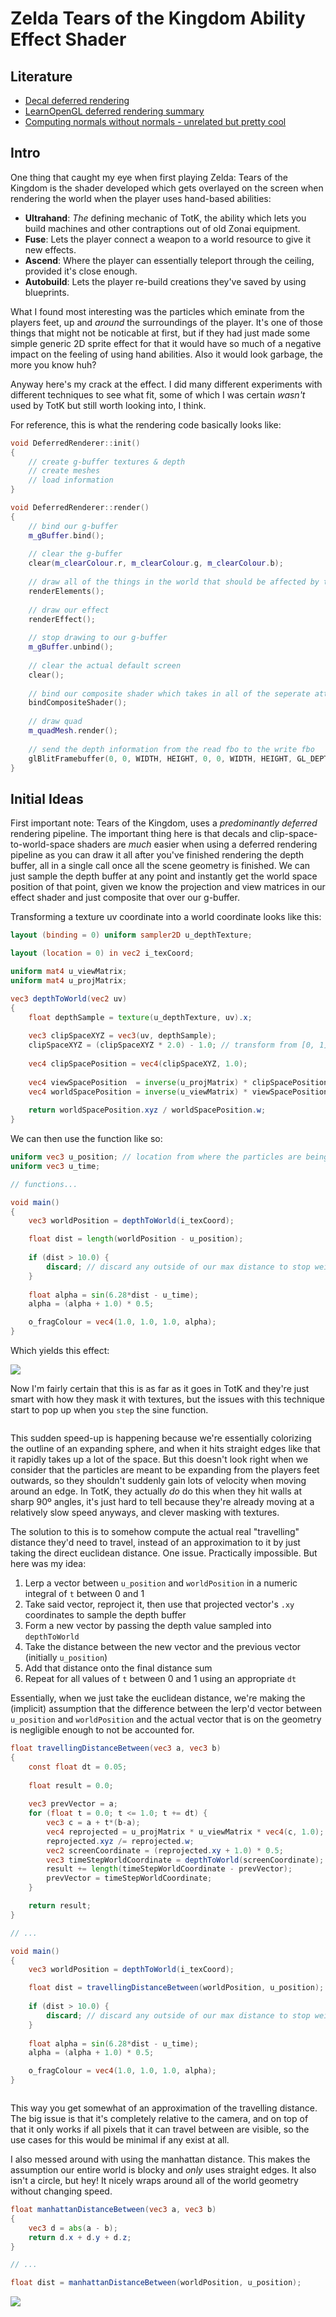 # Zelda Tears of the Kingdom Ability Effect Shader

## Literature
 * [Decal deferred rendering](https://mtnphil.wordpress.com/2014/05/24/decals-deferred-rendering/)
 * [LearnOpenGL deferred rendering summary](https://learnopengl.com/Advanced-Lighting/Deferred-Shading)
 * [Computing normals without normals - unrelated but pretty cool](https://c0de517e.blogspot.com/2008/10/normals-without-normals.html)

## Intro
One thing that caught my eye when first playing Zelda: Tears of the Kingdom is the shader developed which gets overlayed on the screen when rendering the world when the player uses hand-based abilities:  

 * **Ultrahand**: *The* defining mechanic of TotK, the ability which lets you build machines and other contraptions out of old Zonai equipment.
 * **Fuse**: Lets the player connect a weapon to a world resource to give it new effects.
 * **Ascend**: Where the player can essentially teleport through the ceiling, provided it's close enough.
 * **Autobuild**: Lets the player re-build creations they've saved by using blueprints.

What I found most interesting was the particles which eminate from the players feet, up and *around* the surroundings of the player. It's one of those things that might not be noticable at first, but if they had just made some simple generic 2D sprite effect for that it would have so much of a negative impact on the feeling of using hand abilities. Also it would look garbage, the more you know huh?  

Anyway here's my crack at the effect. I did many different experiments with different techniques to see what fit, some of which I was certain *wasn't* used by TotK but still worth looking into, I think.  

For reference, this is what the rendering code basically looks like:

``` c++
void DeferredRenderer::init()
{
	// create g-buffer textures & depth
	// create meshes
	// load information
}

void DeferredRenderer::render()
{
    // bind our g-buffer
	m_gBuffer.bind();
	
    // clear the g-buffer
    clear(m_clearColour.r, m_clearColour.g, m_clearColour.b);
	
    // draw all of the things in the world that should be affected by the effect
    renderElements();
    
    // draw our effect
    renderEffect();
	
    // stop drawing to our g-buffer
    m_gBuffer.unbind();
    
    // clear the actual default screen
    clear();
    
    // bind our composite shader which takes in all of the seperate attachments as samplers and composites them together to produce the final image
    bindCompositeShader();
    
    // draw quad
    m_quadMesh.render();
    
    // send the depth information from the read fbo to the write fbo
    glBlitFramebuffer(0, 0, WIDTH, HEIGHT, 0, 0, WIDTH, HEIGHT, GL_DEPTH_BUFFER_BIT, GL_NEAREST);
}
```

## Initial Ideas
First important note: Tears of the Kingdom, uses a *predominantly deferred* rendering pipeline. The important thing here is that decals and clip-space-to-world-space shaders are *much* easier when using a deferred rendering pipeline as you can draw it all after you've finished rendering the depth buffer, all in a single call once all the scene geometry is finished. We can just sample the depth buffer at any point and instantly get the world space position of that point, given we know the projection and view matrices in our effect shader and just composite that over our g-buffer.  

Transforming a texture uv coordinate into a world coordinate looks like this:

```glsl
layout (binding = 0) uniform sampler2D u_depthTexture;

layout (location = 0) in vec2 i_texCoord;

uniform mat4 u_viewMatrix;
uniform mat4 u_projMatrix;

vec3 depthToWorld(vec2 uv)
{
	float depthSample = texture(u_depthTexture, uv).x;
	
	vec3 clipSpaceXYZ = vec3(uv, depthSample);
	clipSpaceXYZ = (clipSpaceXYZ * 2.0) - 1.0; // transform from [0, 1] range to [-1, 1] range
	
	vec4 clipSpacePosition = vec4(clipSpaceXYZ, 1.0);
	
	vec4 viewSpacePosition  = inverse(u_projMatrix) * clipSpacePosition;
	vec4 worldSpacePosition = inverse(u_viewMatrix) * viewSpacePosition;
	
	return worldSpacePosition.xyz / worldSpacePosition.w;
}
```

We can then use the function like so:

```glsl
uniform vec3 u_position; // location from where the particles are being emitted
uniform vec3 u_time;

// functions...

void main()
{
    vec3 worldPosition = depthToWorld(i_texCoord);

    float dist = length(worldPosition - u_position);
    
    if (dist > 10.0) {
        discard; // discard any outside of our max distance to stop weird graphics outside of model
    }
    
    float alpha = sin(6.28*dist - u_time);
    alpha = (alpha + 1.0) * 0.5;

    o_fragColour = vec4(1.0, 1.0, 1.0, alpha);
}
```

Which yields this effect:

![](https://github.com/kryzp/writeups/blob/main/res/totk_ability_effect_shader_0.png)

Now I'm fairly certain that this is as far as it goes in TotK and they're just smart with how they mask it with textures, but the issues with this technique start to pop up when you `step` the sine function.

![]()

This sudden speed-up is happening because we're essentially colorizing the outline of an expanding sphere, and when it hits straight edges like that it rapidly takes up a lot of the space. But this doesn't look right when we consider that the particles are meant to be expanding from the players feet outwards, so they shouldn't suddenly gain lots of velocity when moving around an edge. In TotK, they actually *do* do this when they hit walls at sharp 90º angles, it's just hard to tell because they're already moving at a relatively slow speed anyways, and clever masking with textures.  

The solution to this is to somehow compute the actual real "travelling" distance they'd need to travel, instead of an approximation to it by just taking the direct euclidean distance. One issue. Practically impossible. But here was my idea:

1. Lerp a vector between `u_position` and `worldPosition` in a numeric integral of `t` between 0 and 1
2. Take said vector, reproject it, then use that projected vector's `.xy` coordinates to sample the depth buffer
3. Form a new vector by passing the depth value sampled into `depthToWorld`
4. Take the distance between the new vector and the previous vector (initially `u_position`)
5. Add that distance onto the final distance sum
6. Repeat for all values of `t` between 0 and 1 using an appropriate `dt`

Essentially, when we just take the euclidean distance, we're making the (implicit) assumption that the difference between the lerp'd vector between `u_position` and `worldPosition` and the actual vector that is on the geometry is negligible enough to not be accounted for.

```glsl
float travellingDistanceBetween(vec3 a, vec3 b)
{
    const float dt = 0.05;
    
    float result = 0.0;
    
    vec3 prevVector = a;
    for (float t = 0.0; t <= 1.0; t += dt) {
        vec3 c = a + t*(b-a);
        vec4 reprojected = u_projMatrix * u_viewMatrix * vec4(c, 1.0);
        reprojected.xyz /= reprojected.w;
        vec2 screenCoordinate = (reprojected.xy + 1.0) * 0.5;
        vec3 timeStepWorldCoordinate = depthToWorld(screenCoordinate);
        result += length(timeStepWorldCoordinate - prevVector);
        prevVector = timeStepWorldCoordinate;
    }

    return result;
}

// ...

void main()
{
    vec3 worldPosition = depthToWorld(i_texCoord);

    float dist = travellingDistanceBetween(worldPosition, u_position);
    
    if (dist > 10.0) {
        discard; // discard any outside of our max distance to stop weird graphics outside of model
    }
    
    float alpha = sin(6.28*dist - u_time);
    alpha = (alpha + 1.0) * 0.5;

    o_fragColour = vec4(1.0, 1.0, 1.0, alpha);
}
```

![]()

This way you get somewhat of an approximation of the travelling distance. The big issue is that it's completely relative to the camera, and on top of that it only works if all pixels that it can travel between are visible, so the use cases for this would be minimal if any exist at all.

I also messed around with using the manhattan distance. This makes the assumption our entire world is blocky and *only* uses straight edges. It also isn't a circle, but hey! It nicely wraps around all of the world geometry without changing speed.

```glsl
float manhattanDistanceBetween(vec3 a, vec3 b)
{
	vec3 d = abs(a - b);
	return d.x + d.y + d.z;
}

// ...

float dist = manhattanDistanceBetween(worldPosition, u_position);
```

![](https://github.com/kryzp/writeups/blob/main/res/totk_ability_effect_shader_1.png)